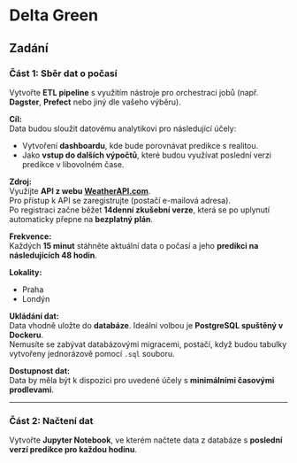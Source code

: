 # Delta Green

## Zadání

### Část 1: Sběr dat o počasí

Vytvořte **ETL pipeline** s využitím nástroje pro orchestraci jobů (např. **Dagster**, **Prefect** nebo jiný dle vašeho výběru).

**Cíl:**  
Data budou sloužit datovému analytikovi pro následující účely:
- Vytvoření **dashboardu**, kde bude porovnávat predikce s realitou.
- Jako **vstup do dalších výpočtů**, které budou využívat poslední verzi predikce v libovolném čase.

**Zdroj:**  
Využijte **API z webu [WeatherAPI.com](https://www.weatherapi.com/)**.  
Pro přístup k API se zaregistrujte (postačí e-mailová adresa).  
Po registraci začne běžet **14denní zkušební verze**, která se po uplynutí automaticky přepne na **bezplatný plán**.

**Frekvence:**  
Každých **15 minut** stáhněte aktuální data o počasí a jeho **predikci na následujících 48 hodin**.

**Lokality:**  
- Praha  
- Londýn

**Ukládání dat:**  
Data vhodně uložte do **databáze**. Ideální volbou je **PostgreSQL spuštěný v Dockeru**.  
Nemusíte se zabývat databázovými migracemi, postačí, když budou tabulky vytvořeny jednorázově pomocí `.sql` souboru.

**Dostupnost dat:**  
Data by měla být k dispozici pro uvedené účely s **minimálními časovými prodlevami**.

---

### Část 2: Načtení dat

Vytvořte **Jupyter Notebook**, ve kterém načtete data z databáze s **poslední verzí predikce pro každou hodinu**.


